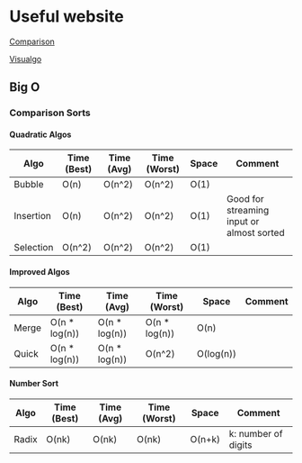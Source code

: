 # Useful website

[Comparison](https://www.toptal.com/developers/sorting-algorithms)

[Visualgo](https://visualgo.net/en/sorting)

## Big O

### Comparison Sorts

#### Quadratic Algos

| Algo      | Time (Best) | Time (Avg) | Time (Worst) | Space | Comment                                   |
| --------- | ----------- | ---------- | ------------ | ----- | ----------------------------------------- |
| Bubble    | O(n)        | O(n^2)     | O(n^2)       | O(1)  |
| Insertion | O(n)        | O(n^2)     | O(n^2)       | O(1)  | Good for streaming input or almost sorted |
| Selection | O(n^2)      | O(n^2)     | O(n^2)       | O(1)  |

#### Improved Algos

| Algo  | Time (Best)    | Time (Avg)     | Time (Worst)   | Space     | Comment |
| ----- | -------------- | -------------- | -------------- | --------- | ------- |
| Merge | O(n \* log(n)) | O(n \* log(n)) | O(n \* log(n)) | O(n)      |
| Quick | O(n \* log(n)) | O(n \* log(n)) | O(n^2)         | O(log(n)) |

#### Number Sort

| Algo  | Time (Best) | Time (Avg) | Time (Worst) | Space  | Comment             |
| ----- | ----------- | ---------- | ------------ | ------ | ------------------- |
| Radix | O(nk)       | O(nk)      | O(nk)        | O(n+k) | k: number of digits |
